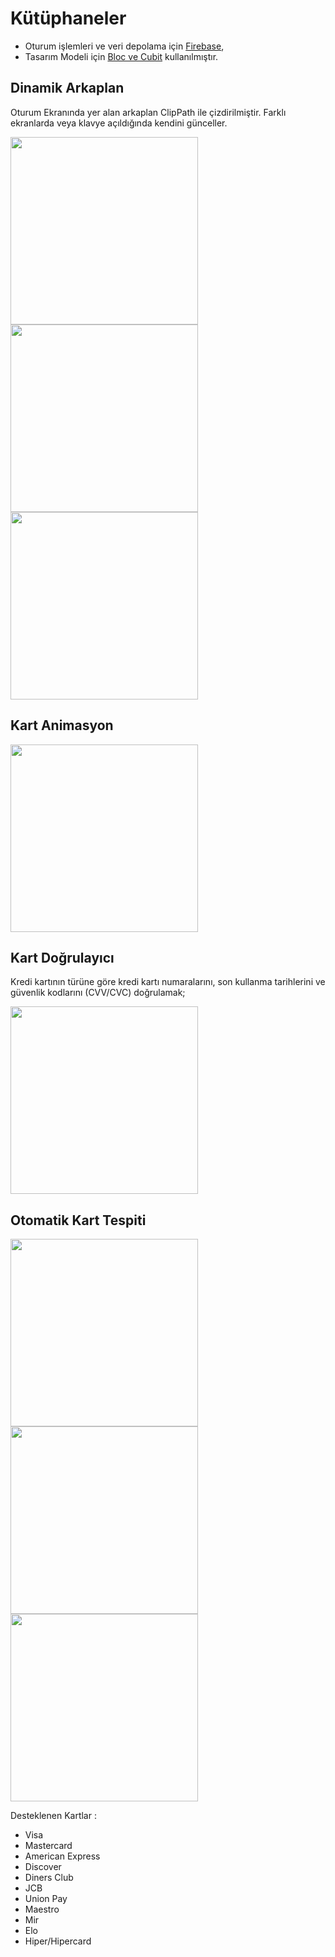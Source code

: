 # Kütüphaneler

 * Oturum işlemleri ve veri depolama için [Firebase](https://pub.dev/packages/firebase_core),
 * Tasarım Modeli için [Bloc ve Cubit](https://pub.dev/packages/bloc) kullanılmıştır.
 
## Dinamik Arkaplan

Oturum Ekranında yer alan arkaplan ClipPath ile çizdirilmiştir. Farklı ekranlarda veya klavye açıldığında kendini günceller.

<img src="images/dynamic_background_3.png" width="300"> <img src="images/dynamic_background_1.png" width="300"> <img src="images/dynamic_background_2.png" width="300"> 

## Kart Animasyon

<img src="images/card.gif" width="300">

## Kart Doğrulayıcı
Kredi kartının türüne göre kredi kartı numaralarını, son kullanma tarihlerini ve güvenlik kodlarını (CVV/CVC) doğrulamak;

<img src="images/credit_card_validator.png" width="300"> 

## Otomatik Kart Tespiti

<img src="images/card_detection_1.png" width="300"> <img src="images/card_detection_2.png" width="300"> <img src="images/card_detection_3.png" width="300">

Desteklenen Kartlar :

* Visa
* Mastercard
* American Express
* Discover
* Diners Club
* JCB
* Union Pay
* Maestro
* Mir
* Elo
* Hiper/Hipercard


